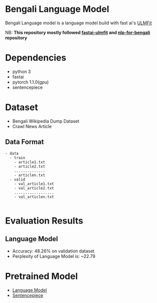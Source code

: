 # Bengali Language Model
Bengali Language model is a language model build with fast ai's [ULMFit](https://arxiv.org/abs/1801.06146)

NB: **This repository mostly followed [fastai-ulmfit](https://github.com/fastai/fastai/blob/master/examples/ULMFit.ipynb) and [nlp-for-bengali](https://github.com/goru001/nlp-for-bengali) repository**

# Dependencies
* python 3
* fastai
* pytorch 1.1.0(gpu)
* sentencepiece

# Dataset
* Bengali Wikipedia Dump Dataset
* Crawl News Article
## Data Format

```
- data
  - train
    - article1.txt
    - article2.txt
    ..............
    - articlen.txt
  - valid
    - val_article1.txt
    - val_article2.txt
    ..................
    - val_articlen.txt
    
```

# Evaluation Results

## Language Model
* Accuracy: 48.26% on validation dataset
* Perplexity of Language Model is: ~22.79

# Pretrained Model
* [Language Model](https://drive.google.com/open?id=1wuI285FVB5X61GL8BaRY3u_oBCqiuKrC)
* [Sentencepiece](https://github.com/sagorbrur/bnlp/blob/master/model/bn_spm.model)


